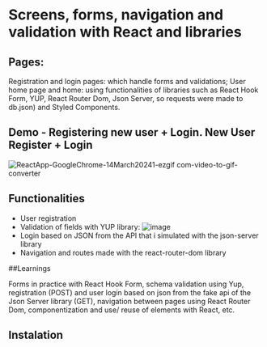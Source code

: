 
# Screens, forms, navigation and validation with React and libraries

## Pages:
Registration and login pages: which handle forms and validations;
User home page and home: using functionalities of libraries such as React Hook Form, YUP, React Router Dom, Json Server, so requests were made to db.json) and Styled Components.

## Demo - Registering new user + Login. New User Register + Login
![ReactApp-GoogleChrome-14March20241-ezgif com-video-to-gif-converter](https://github.com/dig-ie/trilha-react-cadastro-login-userHome/assets/101150281/d88396ab-f830-4760-beed-806fc4df6878)

## Functionalities
- User registration
- Validation of fields with YUP library:
 ![image](https://github.com/dig-ie/trilha-react-cadastro-login-userHome/assets/101150281/76f990ba-77ab-4c09-bebe-8abcdbb32bda)
- Login based on JSON from the API that i simulated with the json-server library
- Navigation and routes made with the react-router-dom library

##Learnings

Forms in practice with React Hook Form, schema validation using Yup, registration (POST) and user login based on json from the fake api of the Json Server library (GET), navigation between pages using React Router Dom, componentization and use/ reuse of elements with React, etc.

## Instalation
